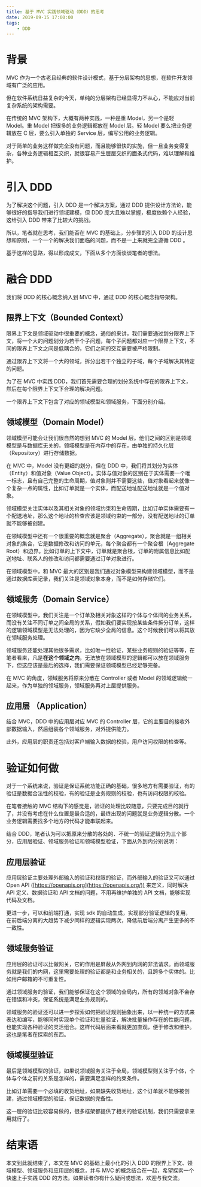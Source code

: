 ```yaml
---
title: 基于 MVC 实践领域驱动（DDD）的思考
date: 2019-09-15 17:00:00 
tags: 
    - DDD
---
```


# 背景

MVC 作为一个古老且经典的软件设计模式，基于分层架构的思想，在软件开发领域有广泛的应用。

但在软件系统日益复杂的今天，单纯的分层架构已经显得力不从心，不能应对当前复杂系统的架构需要。

在传统的 MVC 架构下，大概有两种实践，一种是重 Model，另一个是轻 Model。重 Model 把很多的业务逻辑都放在 Model 层。轻 Model 要么把业务逻辑放在 C 层，要么引入单独的 Service 层，编写公用的业务逻辑。

对于简单的业务这样做完全没有问题，而且能够很快的实施，但一旦业务变得复杂，各种业务逻辑相互交织，就很容易产生层层交织的面条式代码，难以理解和维护。

# 引入 DDD 

为了解决这个问题，引入 DDD 是一个解决方案，通过 DDD 提供设计方法论，能够很好的指导我们进行领域建模，但 DDD 庞大且难以掌握，极度依赖个人经验，这给引入 DDD 带来了比较大的挑战。

所以，笔者就在思考，我们能否在 MVC 的基础上，分步骤的引入 DDD 的设计思想和原则，一个一个的解决我们面临的问题，而不是一上来就完全遵循 DDD 。

基于这样的思路，得以形成成文，下面从多个方面谈谈笔者的想法。

# 融合 DDD

我们将 DDD 的核心概念纳入到 MVC 中，通过 DDD 的核心概念指导架构。

## 限界上下文（Bounded Context）

限界上下文是领域驱动中很重要的概念，通俗的来讲，我们需要通过划分限界上下文，将一个大的问题划分为若干个子问题，每个子问题都对应一个限界上下文，不同的限界上下文之间是低耦合的，它们之间的交互需要被严格限制。

通过限界上下文将一个大的领域，拆分出若干个独立的子域，每个子域解决其特定的问题。

为了在 MVC 中实践 DDD，我们首先需要合理的划分系统中存在的限界上下文，然后在每个限界上下文下合理的解决问题。

一个限界上下文下包含了对应的领域模型和领域服务，下面分别介绍。

## 领域模型（Domain Model）

领域模型可能会让我们很自然的想到 MVC 的 Model 层。他们之间的区别是领域模型是与数据库无关的，领域模型是在内存中的存在，由单独的持久化层（Repository）进行存储数据。

在 MVC 中，Model 没有更细的划分，但在  DDD 中，我们将其划分为实体（Entity）和值对象（Value Object）。实体与值对象的区别在于实体需要一个唯一标志，且有自己完整的生命周期，值对象则并不需要这些，值对象看起来就像一个复杂一点的属性，比如订单就是一个实体，而配送地址配送地址就是一个值对象。

领域模型关注实体以及其相关对象的领域约束和生命周期，比如订单实体需要有一个配送地址，那么这个地址的检查应该是领域约束的一部分，没有配送地址的订单就不能够被创建。

在领域模型中还有一个很重要的概念就是聚合（Aggregate），聚合就是一组相关对象的集合，它是数据修改和访问的单元，每个聚合都有一个聚合根（Aggregate Root）和边界。比如订单的上下文中，订单就是聚合根，订单的附属信息比如配送地址、联系人的修改和访问都需要通过订单对象进行。

在领域模型中，和 MVC 最大的区别是我们通过对象模型来构建领域模型，而不是通过数据库表记录，我们关注是领域对象本身，而不是如何存储它们。

## 领域服务（Domain Service）

在领域模型中，我们关注是一个订单及相关对象这样的个体与个体间的业务关系，而没有关注不同订单之间全局的关系，假如我们要实现按某些条件拆分订单，这样的逻辑领域模型是无法处理的，因为它缺少全局的信息。这个时候我们可以将其放在领域服务处理。

领域服务还能处理其他很多需求，比如唯一性验证，某些业务规则的验证等等，在笔者看来，凡是**在这个领域之内**，无法放在领域模型的逻辑都可以放在领域服务下，但这应该是最后的选择，我们需要保证领域模型已经足够完备。

在 MVC 的角度，领域服务将原来分散在 Controller 或者 Model 的领域逻辑统一起来，作为单独的领域服务，领域服务再对上层提供服务。

## 应用层 （Application）

结合 MVC，DDD 中的应用层对应 MVC 的 Controller 层，它的主要目的接收外部数据输入，然后组装各个领域服务，对外提供能力。

此外，应用层的职责还包括对客户端输入数据的校验，用户访问权限的检查等。

# 验证如何做

对于一个系统来说，验证是保证系统功能正确的基础，很多地方有需要验证，有的验证是数据合法性的校验，有的验证是业务规则的校验，也有访问权限的校验。

在笔者接触的 MVC 结构下的感觉是，验证的处理比较随意，只要完成目的就行了，并没有考虑在什么位置是最合适的，最终出现的问题就是业务逻辑分散。一个业务逻辑需要找多个地方的代码才能串联起来。

结合 DDD，笔者认为可以把原来分散的各处的、不统一的验证逻辑分为三个部分，应用层验证、领域服务验证和领域模型验证，下面从外到内分别说明：

## 应用层验证

应用层验证主要处理外部输入的验证和权限的验证，而外部输入的验证又可以通过 Open API  ([https://openapis.org](https://openapis.org/)) 来定义，同时解决 API 定义、数据验证和 API 文档的问题，不用再维护单独的 API 文档，能够实现代码及文档。

更进一步，可以和前端打通，实现 sdk 的自动生成，实现部分验证逻辑的复用，在前后端分离的大趋势下减少同样的逻辑实现两次，降低前后端分离产生更多的不一致性。

## 领域服务验证

应用层的验证可以比做网关，它的作用是屏蔽从外网到内网的非法请求。而领域服务就是我们的内网，这里需要处理的验证都是和业务相关的，且跨多个实体的。比如用户邮箱的不可重复性。

通过领域服务的验证，我们能够保证在这个领域的全局内，所有的领域对象不会存在错误和冲突，保证系统是满足业务规则的。

领域服务的验证还可以进一步探索如何把验证规则抽象出来，以一种统一的方式来表达和编写，能够同时实现单个验证和批量验证，解决批量操作存在的性能问题，也能实现各种验证的灵活组合。这样代码层面来看就更加直观，便于修改和维护。这也是笔者在探索的东西。

## 领域模型验证

最后是领域模型的验证，如果说领域服务关注于全局，领域模型则关注于个体，个体与个体之前的关系是怎样的，需要满足怎样的约束条件。

比如订单需要一个必填的收货地址，如果缺失收货地址，这个订单就不能够被创建，通过领域模型的验证，保证数据的完备性。

这一层的验证比较容易做的，很多框架都提供了相关的验证机制，我们只需要拿来用就行了。

# 结束语

本文到此就结束了，本文在 MVC 的基础上最小化的引入 DDD 的限界上下文、领域模型、领域服务和应用层的概念，并与 MVC 的概念结合在一起，希望探索一个快速上手实践 DDD 的方法。如果读者你有什么疑问或想法，欢迎与我交流。
